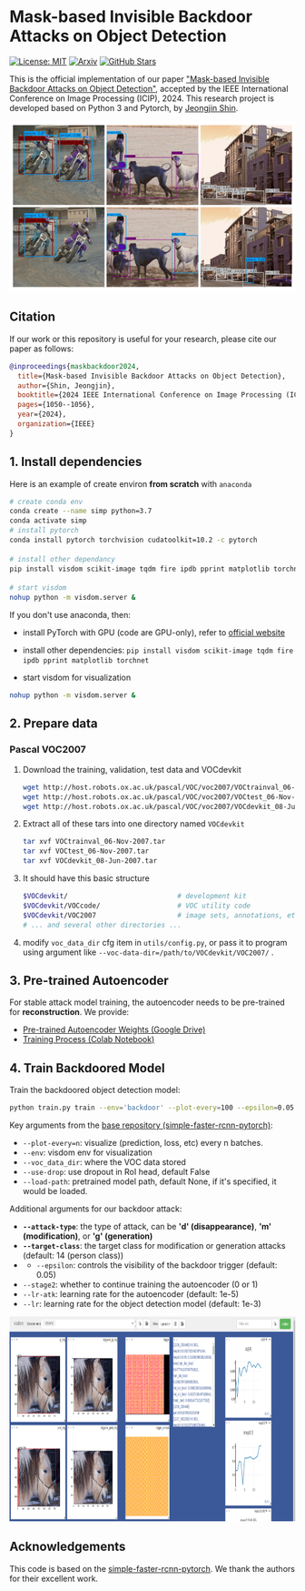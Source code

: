# Mask-based Invisible Backdoor Attacks on Object Detection
[![License: MIT](https://img.shields.io/badge/License-MIT-g.svg)](https://opensource.org/licenses/MIT)
[![Arxiv](https://img.shields.io/badge/arXiv-2405.09550-B21A1B)](https://arxiv.org/abs/2405.09550)
[![GitHub Stars](https://img.shields.io/github/stars/jeongjin0/invisible-backdoor-object-detection)](https://github.com/jeongjin0/invisible-backdoor-object-detection/stargazers)

This is the official implementation of our paper ["Mask-based Invisible Backdoor Attacks on Object Detection"](https://ieeexplore.ieee.org/document/10647450), accepted by the IEEE International Conference on Image Processing (ICIP), 2024. This research project is developed based on Python 3 and Pytorch, by [Jeongjin Shin](https://github.com/jeongjin0).


<img src="./imgs/example.jpg" width="550px" height="300px" title="inter_area"/>

## Citation

If our work or this repository is useful for your research, please cite our paper as follows:

```bibtex
@inproceedings{maskbackdoor2024,
  title={Mask-based Invisible Backdoor Attacks on Object Detection},
  author={Shin, Jeongjin},
  booktitle={2024 IEEE International Conference on Image Processing (ICIP)},
  pages={1050--1056},
  year={2024},
  organization={IEEE}
}
```

## 1. Install dependencies


Here is an example of create environ **from scratch** with `anaconda`

```sh
# create conda env
conda create --name simp python=3.7
conda activate simp
# install pytorch
conda install pytorch torchvision cudatoolkit=10.2 -c pytorch

# install other dependancy
pip install visdom scikit-image tqdm fire ipdb pprint matplotlib torchnet

# start visdom
nohup python -m visdom.server &

```

If you don't use anaconda, then:

- install PyTorch with GPU (code are GPU-only), refer to [official website](http://pytorch.org)

- install other dependencies:  `pip install visdom scikit-image tqdm fire ipdb pprint matplotlib torchnet`

- start visdom for visualization

```Bash
nohup python -m visdom.server &
```

## 2. Prepare data

### Pascal VOC2007

1. Download the training, validation, test data and VOCdevkit

   ```Bash
   wget http://host.robots.ox.ac.uk/pascal/VOC/voc2007/VOCtrainval_06-Nov-2007.tar
   wget http://host.robots.ox.ac.uk/pascal/VOC/voc2007/VOCtest_06-Nov-2007.tar
   wget http://host.robots.ox.ac.uk/pascal/VOC/voc2007/VOCdevkit_08-Jun-2007.tar
   ```

2. Extract all of these tars into one directory named `VOCdevkit`

   ```Bash
   tar xvf VOCtrainval_06-Nov-2007.tar
   tar xvf VOCtest_06-Nov-2007.tar
   tar xvf VOCdevkit_08-Jun-2007.tar
   ```

3. It should have this basic structure

   ```Bash
   $VOCdevkit/                           # development kit
   $VOCdevkit/VOCcode/                   # VOC utility code
   $VOCdevkit/VOC2007                    # image sets, annotations, etc.
   # ... and several other directories ...
   ```

4. modify `voc_data_dir` cfg item in `utils/config.py`, or pass it to program using argument like `--voc-data-dir=/path/to/VOCdevkit/VOC2007/` .

## 3. Pre-trained Autoencoder
For stable attack model training, the autoencoder needs to be pre-trained for **reconstruction**. We provide:

- [Pre-trained Autoencoder Weights (Google Drive)](https://drive.google.com/file/d/19g1pue3gnHXvRbvb-0DhLhOnlneWHnnv/view?usp=sharing)
- [Training Process (Colab Notebook)](https://colab.research.google.com/drive/10ePI6kTFdcXjTedRZ2170UdokxU4ajyR?usp=sharing)



## 4. Train Backdoored Model

Train the backdoored object detection model:
```bash
python train.py train --env='backdoor' --plot-every=100 --epsilon=0.05 --stage2=0 --attack-type='d' --target-class=14 --lr-atk=5e-4 --lr=0.001 --load_path_atk=models/ae_reconstruct.pt
```
Key arguments from the [base repository (simple-faster-rcnn-pytorch)](https://github.com/chenyuntc/simple-faster-rcnn-pytorch):
- `--plot-every=n`: visualize (prediction, loss, etc) every n batches.
- `--env`: visdom env for visualization
- `--voc_data_dir`: where the VOC data stored
- `--use-drop`: use dropout in RoI head, default False
- `--load-path`: pretrained model path, default None, if it's specified, it would be loaded.

Additional arguments for our backdoor attack:
- **`--attack-type`**: the type of attack, can be **'d' (disappearance)**, **'m' (modification)**, or **'g' (generation)**
- **`--target-class`**: the target class for modification or generation attacks (default: 14 (person class))
- - `--epsilon`: controls the visibility of the backdoor trigger (default: 0.05)
- `--stage2`: whether to continue training the autoencoder (0 or 1)
- `--lr-atk`: learning rate for the autoencoder (default: 1e-5)
- `--lr`: learning rate for the object detection model (default: 1e-3)
<img src="./imgs/visdom.png" width="1050px" height="360px" title="inter_area"/>

<br>

## Acknowledgements

This code is based on the [simple-faster-rcnn-pytorch](https://github.com/chenyuntc/simple-faster-rcnn-pytorch).
We thank the authors for their excellent work.
